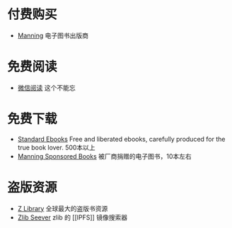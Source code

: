 # 付费购买
- [Manning](https://www.manning.com/) 电子图书出版商

# 免费阅读
- [微信阅读](https://weread.qq.com/) 这个不能忘

# 免费下载
- [Standard Ebooks](https://standardebooks.org/)  Free and liberated ebooks,  carefully produced for the true book lover.  500本以上
- [Manning Sponsored Books](https://www.manning.com/corporate-splash) 被厂商捐赠的电子图书，10本左右

# 盗版资源
- [Z Library](https://zh.z-lib.org/) 全球最大的盗版书资源
- [Zlib Seever](https://zlib.knat.network/) zlib 的 [[IPFS]] 镜像搜索器